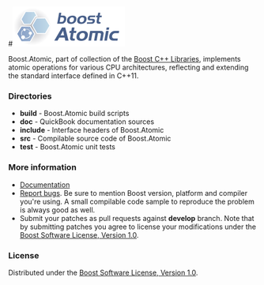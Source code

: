 #![Boost.Atomic](doc/logo.png)

Boost.Atomic, part of collection of the [Boost C++ Libraries](http://github.com/boostorg), implements atomic operations for various CPU architectures, reflecting and extending the standard interface defined in C++11.

### Directories

* **build** - Boost.Atomic build scripts
* **doc** - QuickBook documentation sources
* **include** - Interface headers of Boost.Atomic
* **src** - Compilable source code of Boost.Atomic
* **test** - Boost.Atomic unit tests

### More information

* [Documentation](http://boost.org/libs/atomic)
* [Report bugs](https://svn.boost.org/trac/boost/newticket?component=atomic;version=Boost%20Release%20Branch). Be sure to mention Boost version, platform and compiler you're using. A small compilable code sample to reproduce the problem is always good as well.
* Submit your patches as pull requests against **develop** branch. Note that by submitting patches you agree to license your modifications under the [Boost Software License, Version 1.0](http://www.boost.org/LICENSE_1_0.txt).

### License

Distributed under the [Boost Software License, Version 1.0](http://www.boost.org/LICENSE_1_0.txt).
